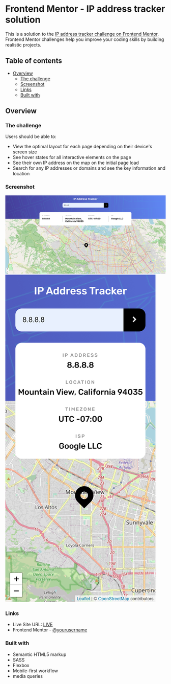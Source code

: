 # Frontend Mentor - IP address tracker solution

This is a solution to the [IP address tracker challenge on Frontend Mentor](https://www.frontendmentor.io/challenges/ip-address-tracker-I8-0yYAH0). Frontend Mentor challenges help you improve your coding skills by building realistic projects. 

## Table of contents

- [Overview](#overview)
  - [The challenge](#the-challenge)
  - [Screenshot](#screenshot)
  - [Links](#links)
  - [Built with](#built-with)

## Overview

### The challenge

Users should be able to:

- View the optimal layout for each page depending on their device's screen size
- See hover states for all interactive elements on the page
- See their own IP address on the map on the initial page load
- Search for any IP addresses or domains and see the key information and location

### Screenshot

![desktop solution](./solution-screenshots/solution-desktop.png)
![mobile solution](./solution-screenshots/solution-iphoneX.png)

### Links

- Live Site URL: [LIVE](https://kiwinicki.github.io/ip-address-tracker-page/)
- Frontend Mentor - [@yourusername](https://www.frontendmentor.io/profile/Kiwinicki)

### Built with

- Semantic HTML5 markup
- SASS
- Flexbox
- Mobile-first workflow
- media queries
